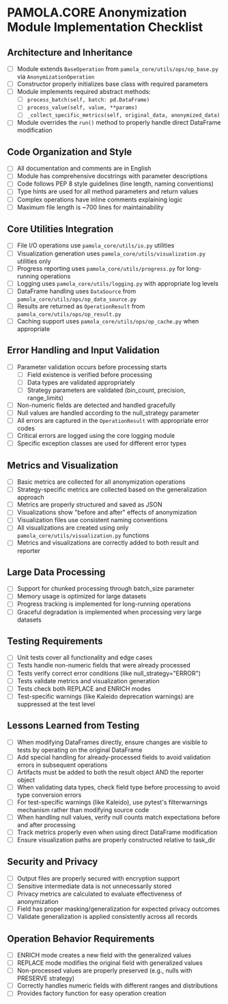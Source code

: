 # PAMOLA.CORE Anonymization Module Implementation Checklist

## Architecture and Inheritance

- [ ] Module extends `BaseOperation` from `pamola_core/utils/ops/op_base.py` via `AnonymizationOperation`
- [ ] Constructor properly initializes base class with required parameters
- [ ] Module implements required abstract methods:
  - [ ] `process_batch(self, batch: pd.DataFrame)`
  - [ ] `process_value(self, value, **params)`
  - [ ] `_collect_specific_metrics(self, original_data, anonymized_data)`
- [ ] Module overrides the `run()` method to properly handle direct DataFrame modification

## Code Organization and Style

- [ ] All documentation and comments are in English
- [ ] Module has comprehensive docstrings with parameter descriptions
- [ ] Code follows PEP 8 style guidelines (line length, naming conventions)
- [ ] Type hints are used for all method parameters and return values
- [ ] Complex operations have inline comments explaining logic
- [ ] Maximum file length is ~700 lines for maintainability

## Core Utilities Integration

- [ ] File I/O operations use `pamola_core/utils/io.py` utilities
- [ ] Visualization generation uses `pamola_core/utils/visualization.py` utilities only
- [ ] Progress reporting uses `pamola_core/utils/progress.py` for long-running operations
- [ ] Logging uses `pamola_core/utils/logging.py` with appropriate log levels
- [ ] DataFrame handling uses `DataSource` from `pamola_core/utils/ops/op_data_source.py`
- [ ] Results are returned as `OperationResult` from `pamola_core/utils/ops/op_result.py`
- [ ] Caching support uses `pamola_core/utils/ops/op_cache.py` when appropriate

## Error Handling and Input Validation

- [ ] Parameter validation occurs before processing starts
  - [ ] Field existence is verified before processing
  - [ ] Data types are validated appropriately 
  - [ ] Strategy parameters are validated (bin_count, precision, range_limits)
- [ ] Non-numeric fields are detected and handled gracefully
- [ ] Null values are handled according to the null_strategy parameter
- [ ] All errors are captured in the `OperationResult` with appropriate error codes
- [ ] Critical errors are logged using the core logging module
- [ ] Specific exception classes are used for different error types

## Metrics and Visualization

- [ ] Basic metrics are collected for all anonymization operations
- [ ] Strategy-specific metrics are collected based on the generalization approach
- [ ] Metrics are properly structured and saved as JSON
- [ ] Visualizations show "before and after" effects of anonymization
- [ ] Visualization files use consistent naming conventions
- [ ] All visualizations are created using only `pamola_core/utils/visualization.py` functions
- [ ] Metrics and visualizations are correctly added to both result and reporter

## Large Data Processing

- [ ] Support for chunked processing through batch_size parameter
- [ ] Memory usage is optimized for large datasets
- [ ] Progress tracking is implemented for long-running operations
- [ ] Graceful degradation is implemented when processing very large datasets

## Testing Requirements 

- [ ] Unit tests cover all functionality and edge cases
- [ ] Tests handle non-numeric fields that were already processed
- [ ] Tests verify correct error conditions (like null_strategy="ERROR")
- [ ] Tests validate metrics and visualization generation
- [ ] Tests check both REPLACE and ENRICH modes
- [ ] Test-specific warnings (like Kaleido deprecation warnings) are suppressed at the test level

## Lessons Learned from Testing

- [ ] When modifying DataFrames directly, ensure changes are visible to tests by operating on the original DataFrame
- [ ] Add special handling for already-processed fields to avoid validation errors in subsequent operations
- [ ] Artifacts must be added to both the result object AND the reporter object
- [ ] When validating data types, check field type before processing to avoid type conversion errors
- [ ] For test-specific warnings (like Kaleido), use pytest's filterwarnings mechanism rather than modifying source code
- [ ] When handling null values, verify null counts match expectations before and after processing
- [ ] Track metrics properly even when using direct DataFrame modification
- [ ] Ensure visualization paths are properly constructed relative to task_dir

## Security and Privacy

- [ ] Output files are properly secured with encryption support
- [ ] Sensitive intermediate data is not unnecessarily stored
- [ ] Privacy metrics are calculated to evaluate effectiveness of anonymization
- [ ] Field has proper masking/generalization for expected privacy outcomes
- [ ] Validate generalization is applied consistently across all records

## Operation Behavior Requirements

- [ ] ENRICH mode creates a new field with the generalized values
- [ ] REPLACE mode modifies the original field with generalized values
- [ ] Non-processed values are properly preserved (e.g., nulls with PRESERVE strategy)
- [ ] Correctly handles numeric fields with different ranges and distributions
- [ ] Provides factory function for easy operation creation